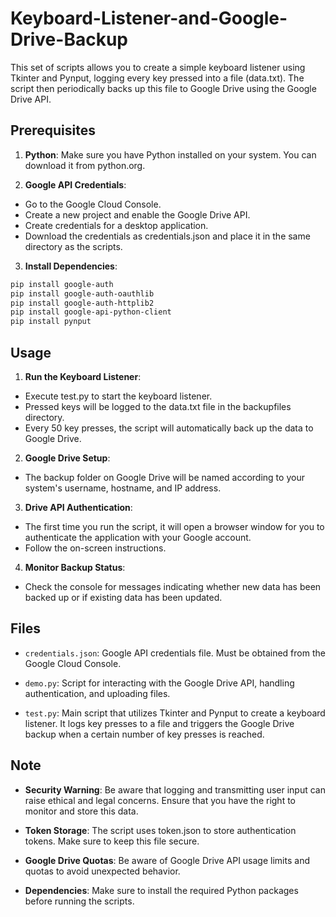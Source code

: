 # Keyboard-Listener-and-Google-Drive-Backup

This set of scripts allows you to create a simple keyboard listener using Tkinter and Pynput, logging every key pressed into a file (data.txt). The script then periodically backs up this file to Google Drive using the Google Drive API.

## Prerequisites

1. **Python**: Make sure you have Python installed on your system. You can download it from python.org.

2. **Google API Credentials**:

- Go to the Google Cloud Console.
- Create a new project and enable the Google Drive API.
- Create credentials for a desktop application.
- Download the credentials as credentials.json and place it in the same directory as the scripts.

3. **Install Dependencies**:

  ```bash
  pip install google-auth
  pip install google-auth-oauthlib
  pip install google-auth-httplib2
  pip install google-api-python-client
  pip install pynput
  ```

## Usage

1. **Run the Keyboard Listener**:

- Execute test.py to start the keyboard listener.
- Pressed keys will be logged to the data.txt file in the backupfiles directory.
- Every 50 key presses, the script will automatically back up the data to Google Drive.
  
2. **Google Drive Setup**:

- The backup folder on Google Drive will be named according to your system's username, hostname, and IP address.
     
3. **Drive API Authentication**:

  - The first time you run the script, it will open a browser window for you to authenticate the application with your Google account.
  - Follow the on-screen instructions.
    
4. **Monitor Backup Status**:

  - Check the console for messages indicating whether new data has been backed up or if existing data has been updated.

## Files

- `credentials.json`: Google API credentials file. Must be obtained from the Google Cloud Console.

- `demo.py`: Script for interacting with the Google Drive API, handling authentication, and uploading files.
  
- `test.py`: Main script that utilizes Tkinter and Pynput to create a keyboard listener. It logs key presses to a file and triggers the Google Drive backup when a certain number of key presses is reached.

## Note

- **Security Warning**: Be aware that logging and transmitting user input can raise ethical and legal concerns. Ensure that you have the right to monitor and store this data.
  
- **Token Storage**: The script uses token.json to store authentication tokens. Make sure to keep this file secure.
  
- **Google Drive Quotas**: Be aware of Google Drive API usage limits and quotas to avoid unexpected behavior.
  
- **Dependencies**: Make sure to install the required Python packages before running the scripts.
